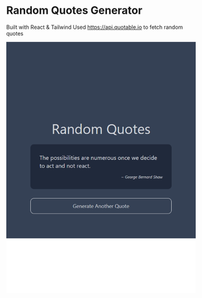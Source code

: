 # Random Quotes Generator

Built with React & Tailwind
Used https://api.quotable.io to fetch random quotes

![Screenshot](screenshot.png)

